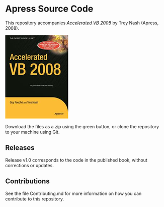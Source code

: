 # Apress Source Code

This repository accompanies [*Accelerated VB 2008*](http://www.apress.com/9781590598740) by Trey Nash (Apress, 2008).

![Cover image](9781590598740.jpg)

Download the files as a zip using the green button, or clone the repository to your machine using Git.

## Releases

Release v1.0 corresponds to the code in the published book, without corrections or updates.

## Contributions

See the file Contributing.md for more information on how you can contribute to this repository.
